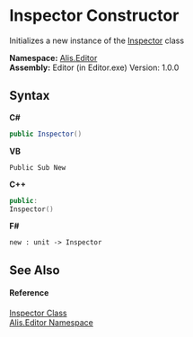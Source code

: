 # Inspector Constructor 
 

Initializes a new instance of the <a href="7e9ce21a-0e1d-c7f6-b556-7d0efa0f9d25">Inspector</a> class

**Namespace:**&nbsp;<a href="b150ade4-39de-a232-5f06-d3cdc1b2c538">Alis.Editor</a><br />**Assembly:**&nbsp;Editor (in Editor.exe) Version: 1.0.0

## Syntax

**C#**<br />
``` C#
public Inspector()
```

**VB**<br />
``` VB
Public Sub New
```

**C++**<br />
``` C++
public:
Inspector()
```

**F#**<br />
``` F#
new : unit -> Inspector
```


## See Also


#### Reference
<a href="7e9ce21a-0e1d-c7f6-b556-7d0efa0f9d25">Inspector Class</a><br /><a href="b150ade4-39de-a232-5f06-d3cdc1b2c538">Alis.Editor Namespace</a><br />